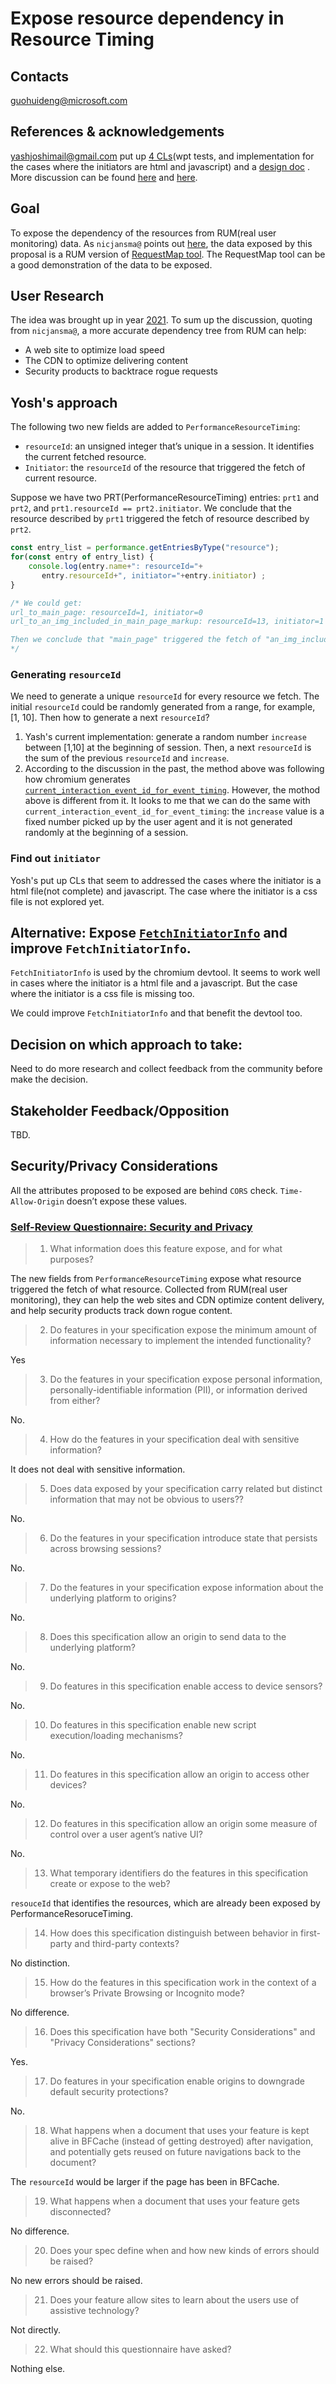 # Expose resource dependency in Resource Timing

## Contacts

<guohuideng@microsoft.com>

## References & acknowledgements

yashjoshimail@gmail.com put up [4 CLs](https://chromium-review.googlesource.com/q/owner:yashjoshimail@gmail.com)(wpt tests, and implementation for the cases where the initiators are html and javascript) and a [design doc](https://docs.google.com/document/d/1ODMUQP9ua-0plxe0XhDds6aPCe_paZS6Cz1h1wdYiKU/edit?tab=t.0) . More discussion can be found [here](https://github.com/w3c/resource-timing/issues/263) and [here](https://github.com/w3c/resource-timing/issues/380).

## Goal
To expose the dependency of the resources from RUM(real user monitoring) data.
As `nicjansma@` points out [here](https://github.com/w3c/resource-timing/issues/263), the data exposed by this proposal is a RUM version of [RequestMap tool](http://requestmap.webperf.tools/). The RequestMap tool can be a good demonstration of the data to be exposed.
    
## User Research

The idea was brought up in year [2021](https://github.com/w3c/resource-timing/issues/263). To sum up the discussion, quoting from `nicjansma@`, a more accurate dependency tree from RUM can help:
-	A web site to optimize load speed
-	The CDN to optimize delivering content
-	Security products to backtrace rogue requests


## Yosh's approach

The following two new fields are added to `PerformanceResourceTiming`:
-	`resourceId`: an unsigned integer that’s unique in a session. It identifies the current fetched resource.
-	`Initiator`: the `resourceId` of the resource that triggered the fetch of current resource.

Suppose we have two PRT(PerformanceResourceTiming) entries: `prt1` and `prt2`, and `prt1.resourceId == prt2.initiator`. We conclude that the resource described by `prt1` triggered the fetch of resource described by `prt2`.

```javascript
const entry_list = performance.getEntriesByType("resource");
for(const entry of entry_list) { 
    console.log(entry.name+": resourceId="+ 
       entry.resourceId+", initiator="+entry.initiator) ;
}

/* We could get:
url_to_main_page: resourceId=1, initiator=0
url_to_an_img_included_in_main_page_markup: resourceId=13, initiator=1 

Then we conclude that "main_page" triggered the fetch of "an_img_included_in_main_page_markup".
*/
```

### Generating `resourceId`
We need to generate a unique `resourceId` for every resource we fetch. The initial `resourceId` could be randomly generated from a range, for example, [1, 10]. Then how to generate a next `resourceId`?

1. Yash's current implementation: generate a random number `increase` between [1,10] at the beginning of session. Then, a next `resourceId` is the sum of the previous `resourceId` and `increase`.
2. According to the discussion in the past, the method above was following how chromium generates [`current_interaction_event_id_for_event_timing`](https://source.chromium.org/chromium/chromium/src/+/main:third_party/blink/renderer/core/timing/responsiveness_metrics.cc;l=681;drc=763100e0bf9a25ba6f203612af5a4331fbd2d048). However, the mothod above is different from it. It looks to me that we can do the same with `current_interaction_event_id_for_event_timing`: the `increase` value is a fixed number picked up by the user agent and it is not generated randomly at the beginning of a session.

### Find out `initiator`
Yosh's put up CLs that seem to addressed the cases where the initiator is a html file(not complete) and javascript. The case where the initiator is a css file is not explored yet.

## Alternative: Expose [`FetchInitiatorInfo`](https://source.chromium.org/chromium/chromium/src/+/main:third_party/blink/renderer/platform/loader/fetch/fetch_initiator_info.h;l=36;drc=b2be29fa62337e3b1a1064b0a5719f80b373da84) and improve `FetchInitiatorInfo`.

`FetchInitiatorInfo` is used by the chromium devtool. It seems to work well in cases where the initiator is a html file and a javascript. But the case where the initiator is a css file is missing too.

We could improve `FetchInitiatorInfo` and that benefit the devtool too.

## Decision on which approach to take:
Need to do more research and collect feedback from the community before make the decision.

## Stakeholder Feedback/Opposition
TBD.

## Security/Privacy Considerations
All the attributes proposed to be exposed are behind `CORS` check. `Time-Allow-Origin` doesn’t expose these values.

### [Self-Review Questionnaire: Security and Privacy](https://w3ctag.github.io/security-questionnaire/)

>1.	What information does this feature expose, and for what purposes?

The new fields from `PerformanceResourceTiming` expose what resource triggered the fetch of what resource. Collected from RUM(real user monitoring), they can help the web sites and CDN optimize content delivery, and help security products track down rogue content.

>2.	Do features in your specification expose the minimum amount of information necessary to implement the intended functionality?

Yes
>3.	Do the features in your specification expose personal information, personally-identifiable information (PII), or information derived from either?

No.
>4.	How do the features in your specification deal with sensitive information?

It does not deal with sensitive information.
>5.	Does data exposed by your specification carry related but distinct information that may not be obvious to users??

No.
>6.	Do the features in your specification introduce state that persists across browsing sessions?

No.
>7.	Do the features in your specification expose information about the underlying platform to origins?

No.
>8.	Does this specification allow an origin to send data to the underlying platform?

No.
>9.	Do features in this specification enable access to device sensors?

No.
>10.	Do features in this specification enable new script execution/loading mechanisms?

No.
>11.	Do features in this specification allow an origin to access other devices?

No.
>12.	Do features in this specification allow an origin some measure of control over a user agent’s native UI?

No.
>13.	What temporary identifiers do the features in this specification create or expose to the web?

`resouceId` that identifies the resources, which are already been exposed by PerformanceResoruceTiming.

>14.	How does this specification distinguish between behavior in first-party and third-party contexts?

No distinction.
>15.	How do the features in this specification work in the context of a browser’s Private Browsing or Incognito mode?

No difference.
>16.	Does this specification have both "Security Considerations" and "Privacy Considerations" sections?

Yes.
>17.	Do features in your specification enable origins to downgrade default security protections?

No.
>18.	What happens when a document that uses your feature is kept alive in BFCache (instead of getting destroyed) after navigation, and potentially gets reused on future navigations back to the document?

The `resourceId` would be larger if the page has been in BFCache.

>19.	What happens when a document that uses your feature gets disconnected?

No difference.
>20.	Does your spec define when and how new kinds of errors should be raised?

No new errors should be raised.
>21.	Does your feature allow sites to learn about the users use of assistive technology?

Not directly.
>22.	What should this questionnaire have asked?

Nothing else.
